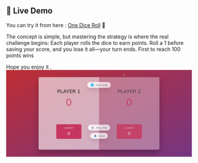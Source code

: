 ## 🔗 Live Demo

You can try it from here : [One Dice Roll](https://abdelqadersafi.github.io/One-Dice-Roll-Game/) 👾 

The concept is simple, but mastering the strategy is where the real challenge begins:
Each player rolls the dice to earn points. Roll a 1 before saving your score, and you lose it all—your turn ends. First to reach 100 points wins

Hope you enjoy it . 
![One Dice Roll](chrome_3NGdz0WVxy.png)

